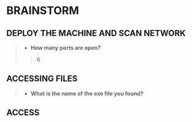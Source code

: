 # BRAINSTORM

## DEPLOY THE MACHINE AND SCAN NETWORK
> - **How many ports are open?**
>> 6

## ACCESSING FILES
> - **What is the name of the exe file you found?**


## ACCESS